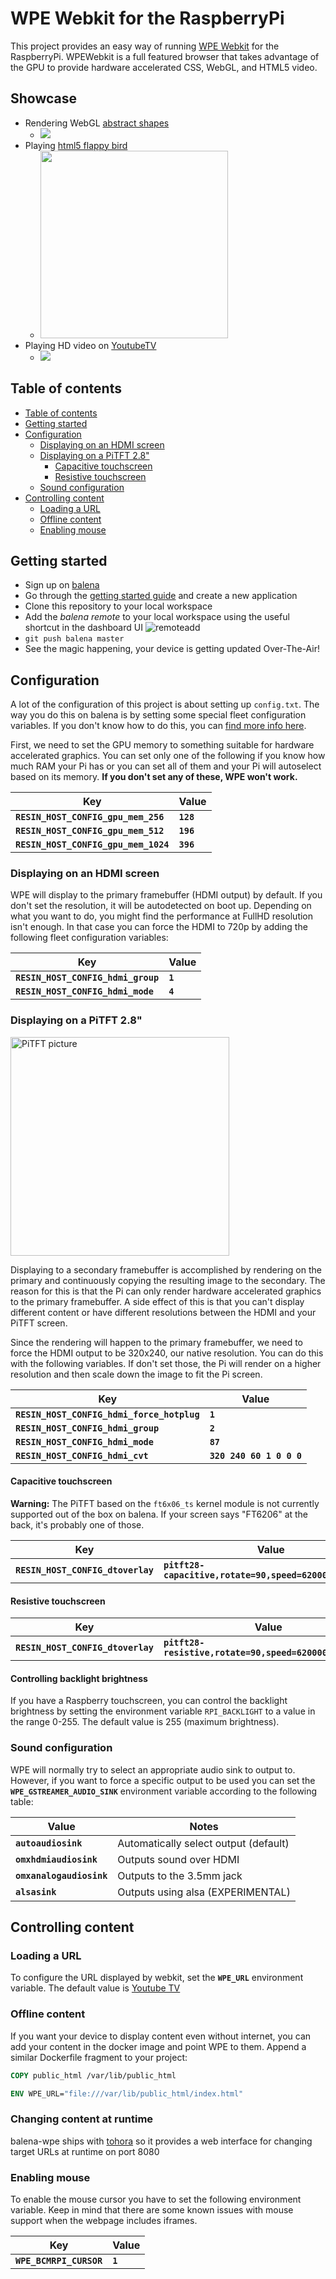 # WPE Webkit for the RaspberryPi

This project provides an easy way of running [WPE
Webkit](https://www.igalia.com/wpe/) for the RaspberryPi. WPEWebkit is a full
featured browser that takes advantage of the GPU to provide hardware
accelerated CSS, WebGL, and HTML5 video.

## Showcase

* Rendering WebGL [abstract shapes](https://mrdoob.neocities.org/023/)
	* <img src="http://i.imgur.com/RiP5gwe.gif" />
* Playing [html5 flappy bird](https://nebezb.com/floppybird/)
	* <img src="http://i.imgur.com/X0folHz.gif" width="300px" />
* Playing HD video on [YoutubeTV](https://youtube.com/tv)
	* <img src="http://i.imgur.com/wpRygCt.gif" />

## Table of contents

* [Table of contents](#table-of-contents)
* [Getting started](#getting-started)
* [Configuration](#configuration)
    * [Displaying on an HDMI screen](#displaying-to-an-hdmi-screen)
    * [Displaying on a PiTFT 2.8"](#displaying-to-pitft-28)
		* [Capacitive touchscreen](#capacitive-touchscreen)
		* [Resistive touchscreen](#resistive-touchscreen)
    * [Sound configuration](#sound-configuration)
* [Controlling content](#controlling-content)
	* [Loading a URL](#loading-a-url)
	* [Offline content](#offline-content)
	* [Enabling mouse](#enabling-mouse)

## Getting started

* Sign up on [balena](https://dashboard.balena-cloud.com/signup)
* Go through the [getting started guide](http://balena.io/docs/raspberrypi/nodejs/getting-started/) and create a new application
* Clone this repository to your local workspace
* Add the _balena remote_ to your local workspace using the useful shortcut in the dashboard UI ![remoteadd](http://i.imgur.com/no1DNSx.png)
* `git push balena master`
* See the magic happening, your device is getting updated Over-The-Air!

## Configuration

A lot of the configuration of this project is about setting up `config.txt`.
The way you do this on balena is by setting some special fleet configuration
variables. If you don't know how to do this, you can [find more info
here](https://balena.io/docs/configuration/advanced/#modifying-config-txt-remotely).

First, we need to set the GPU memory to something suitable for hardware
accelerated graphics. You can set only one of the following if you know how
much RAM your Pi has or you can set all of them and your Pi will autoselect
based on its memory. **If you don't set any of these, WPE won't work.**

| Key                                 | Value
|-------------------------------------|----------
|**`RESIN_HOST_CONFIG_gpu_mem_256`**  | **`128`**
|**`RESIN_HOST_CONFIG_gpu_mem_512`**  | **`196`**
|**`RESIN_HOST_CONFIG_gpu_mem_1024`** | **`396`**

### Displaying on an HDMI screen

WPE will display to the primary framebuffer (HDMI output) by default. If you
don't set the resolution, it will be autodetected on boot up. Depending on what
you want to do, you might find the performance at FullHD resolution isn't
enough. In that case you can force the HDMI to 720p by adding the following
fleet configuration variables:

| Key                               | Value
|-----------------------------------|--------
|**`RESIN_HOST_CONFIG_hdmi_group`** | **`1`**
|**`RESIN_HOST_CONFIG_hdmi_mode`**  | **`4`**

### Displaying on a PiTFT 2.8"

<img src="https://i.imgur.com/VaIPJ0L.jpg" alt="PiTFT picture" width="350px" />

Displaying to a secondary framebuffer is accomplished by rendering on the
primary and continuously copying the resulting image to the secondary. The
reason for this is that the Pi can only render hardware accelerated graphics to
the primary framebuffer. A side effect of this is that you can't display
different content or have different resolutions between the HDMI and your PiTFT
screen.

Since the rendering will happen to the primary framebuffer, we need to force
the HDMI output to be 320x240, our native resolution. You can do this with the
following variables. If don't set those, the Pi will render on a higher
resolution and then scale down the image to fit the Pi screen.

| Key                                       | Value
|-------------------------------------------|-------------------------
|**`RESIN_HOST_CONFIG_hdmi_force_hotplug`** | **`1`**
|**`RESIN_HOST_CONFIG_hdmi_group`**         | **`2`**
|**`RESIN_HOST_CONFIG_hdmi_mode`**          | **`87`**
|**`RESIN_HOST_CONFIG_hdmi_cvt`**           | **`320 240 60 1 0 0 0`**

#### Capacitive touchscreen

**Warning:** The PiTFT based on the `ft6x06_ts` kernel module is not currently
supported out of the box on balena. If your screen says "FT6206" at the back,
it's probably one of those.

| Key                              | Value
|----------------------------------|--------------------------------------------------------
|**`RESIN_HOST_CONFIG_dtoverlay`** | **`pitft28-capacitive,rotate=90,speed=62000000,fps=60`**

#### Resistive touchscreen

| Key                              | Value
|----------------------------------|--------------------------------------------------------
|**`RESIN_HOST_CONFIG_dtoverlay`** | **`pitft28-resistive,rotate=90,speed=62000000,fps=60`**

#### Controlling backlight brightness

If you have a Raspberry touchscreen, you can control the backlight brightness
by setting the environment variable `RPI_BACKLIGHT` to a value in the range
0-255. The default value is 255 (maximum brightness).


### Sound configuration

WPE will normally try to select an appropriate audio sink to output to.
However, if you want to force a specific output to be used you can set the
**`WPE_GSTREAMER_AUDIO_SINK`** environment variable according to the following
table:

| Value                   | Notes
|-------------------------|--------------------------------------
|**`autoaudiosink`**      | Automatically select output (default)
|**`omxhdmiaudiosink`**   | Outputs sound over HDMI
|**`omxanalogaudiosink`** | Outputs to the 3.5mm jack
|**`alsasink`**           | Outputs using alsa (EXPERIMENTAL)

## Controlling content

### Loading a URL

To configure the URL displayed by webkit, set the **`WPE_URL`** environment
variable. The default value is [Youtube TV](http://www.youtube.com/tv)

### Offline content

If you want your device to display content even without internet, you can add
your content in the docker image and point WPE to them. Append a similar
Dockerfile fragment to your project:

```Dockerfile
COPY public_html /var/lib/public_html

ENV WPE_URL="file:///var/lib/public_html/index.html"
```

### Changing content at runtime

balena-wpe ships with [tohora](https://github.com/mozz100/tohora/) so it provides a web interface for changing target URLs at runtime on port 8080

### Enabling mouse

To enable the mouse cursor you have to set the following environment variable.
Keep in mind that there are some known issues with mouse support when the
webpage includes iframes.

| Key                    | Value
|------------------------|---------
|**`WPE_BCMRPI_CURSOR`** | **`1`**
